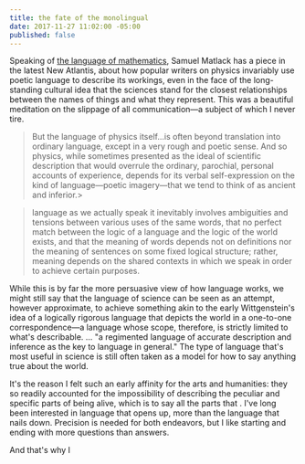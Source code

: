 ```yaml
---
title: the fate of the monolingual
date: 2017-11-27 11:02:00 -05:00
published: false
---
```


Speaking of [the language of mathematics](http://sarahendren.com/2017/11/23/math-melodrama/), Samuel Matlack has a piece in the latest New Atlantis, about how popular writers on physics invariably use poetic language to describe its workings, even in the face of the long-standing cultural idea that the sciences stand for the closest relationships between the names of things and what they represent. This was a beautiful meditation on the slippage of all communication—a subject of which I never tire. 

>But the language of physics itself...is often beyond translation into ordinary language, except in a very rough and poetic sense. And so physics, while sometimes presented as the ideal of scientific description that would overrule the ordinary, parochial, personal accounts of experience, depends for its verbal self-expression on the kind of language—poetic imagery—that we tend to think of as ancient and inferior.>

>language as we actually speak it inevitably involves ambiguities and tensions between various uses of the same words, that no perfect match between the logic of a language and the logic of the world exists, and that the meaning of words depends not on definitions nor the meaning of sentences on some fixed logical structure; rather, meaning depends on the shared contexts in which we speak in order to achieve certain purposes. 

While this is by far the more persuasive view of how language works, we might still say that the language of science can be seen as an attempt, however approximate, to achieve something akin to the early Wittgenstein's idea of a logically rigorous language that depicts the world in a one-to-one correspondence—a language whose scope, therefore, is strictly limited to what's describable. ... "a regimented language of accurate description and inference as the key to language in general." The type of language that's most useful in science is still often taken as a model for how to say anything true about the world. 

It's the reason I felt such an early affinity for the arts and humanities: they so readily accounted for the impossibility of describing the peculiar and specific parts of being alive, which is to say all the parts that . I've long been interested in language that opens up, more than the language that nails down. Precision is needed for both endeavors, but I like starting and ending with more questions than answers.

And that's why I 